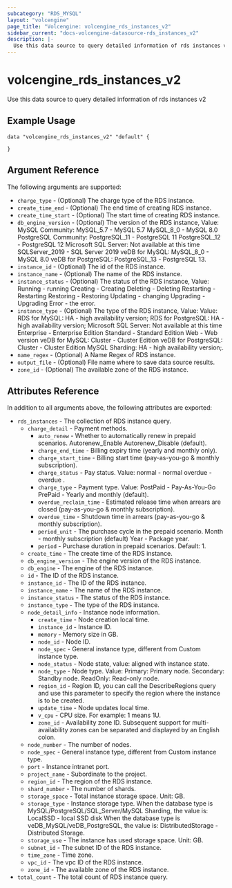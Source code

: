 ```yaml
---
subcategory: "RDS_MYSQL"
layout: "volcengine"
page_title: "Volcengine: volcengine_rds_instances_v2"
sidebar_current: "docs-volcengine-datasource-rds_instances_v2"
description: |-
  Use this data source to query detailed information of rds instances v2
---
```

# volcengine_rds_instances_v2
Use this data source to query detailed information of rds instances v2
## Example Usage
```hcl
data "volcengine_rds_instances_v2" "default" {

}
```
## Argument Reference
The following arguments are supported:
* `charge_type` - (Optional) The charge type of the RDS instance.
* `create_time_end` - (Optional) The end time of creating RDS instance.
* `create_time_start` - (Optional) The start time of creating RDS instance.
* `db_engine_version` - (Optional) The version of the RDS instance, Value:
MySQL Community:
    MySQL_5.7 - MySQL 5.7
    MySQL_8_0 - MySQL 8.0
PostgreSQL Community:
    PostgreSQL_11 - PostgreSQL 11
    PostgreSQL_12 - PostgreSQL 12
Microsoft SQL Server: Not available at this time
    SQLServer_2019 - SQL Server 2019
veDB for MySQL:
    MySQL_8_0 - MySQL 8.0
veDB for PostgreSQL:
    PostgreSQL_13 - PostgreSQL 13.
* `instance_id` - (Optional) The id of the RDS instance.
* `instance_name` - (Optional) The name of the RDS instance.
* `instance_status` - (Optional) The status of the RDS instance, Value:
Running - running
Creating - Creating
Deleting - Deleting
Restarting - Restarting
Restoring - Restoring
Updating - changing
Upgrading - Upgrading
Error - the error.
* `instance_type` - (Optional) The type of the RDS instance, Value:
Value:
RDS for MySQL:
    HA - high availability version;
RDS for PostgreSQL:
    HA - high availability version;
Microsoft SQL Server: Not available at this time
    Enterprise - Enterprise Edition
    Standard - Standard Edition
    Web - Web version
veDB for MySQL:
    Cluster - Cluster Edition
veDB for PostgreSQL:
    Cluster - Cluster Edition
MySQL Sharding:
    HA - high availability version;.
* `name_regex` - (Optional) A Name Regex of RDS instance.
* `output_file` - (Optional) File name where to save data source results.
* `zone_id` - (Optional) The available zone of the RDS instance.

## Attributes Reference
In addition to all arguments above, the following attributes are exported:
* `rds_instances` - The collection of RDS instance query.
    * `charge_detail` - Payment methods.
        * `auto_renew` - Whether to automatically renew in prepaid scenarios.
Autorenew_Enable
Autorenew_Disable (default).
        * `charge_end_time` - Billing expiry time (yearly and monthly only).
        * `charge_start_time` - Billing start time (pay-as-you-go & monthly subscription).
        * `charge_status` - Pay status. Value:
normal - normal
overdue - overdue
.
        * `charge_type` - Payment type. Value:
PostPaid - Pay-As-You-Go
PrePaid - Yearly and monthly (default).
        * `overdue_reclaim_time` - Estimated release time when arrears are closed (pay-as-you-go & monthly subscription).
        * `overdue_time` - Shutdown time in arrears (pay-as-you-go & monthly subscription).
        * `period_unit` - The purchase cycle in the prepaid scenario.
Month - monthly subscription (default)
Year - Package year.
        * `period` - Purchase duration in prepaid scenarios. Default: 1.
    * `create_time` - The create time of the RDS instance.
    * `db_engine_version` - The engine version of the RDS instance.
    * `db_engine` - The engine of the RDS instance.
    * `id` - The ID of the RDS instance.
    * `instance_id` - The ID of the RDS instance.
    * `instance_name` - The name of the RDS instance.
    * `instance_status` - The status of the RDS instance.
    * `instance_type` - The type of the RDS instance.
    * `node_detail_info` - Instance node information.
        * `create_time` - Node creation local time.
        * `instance_id` - Instance ID.
        * `memory` - Memory size in GB.
        * `node_id` - Node ID.
        * `node_spec` - General instance type, different from Custom instance type.
        * `node_status` - Node state, value: aligned with instance state.
        * `node_type` - Node type. Value: Primary: Primary node.
Secondary: Standby node.
ReadOnly: Read-only node.
        * `region_id` - Region ID, you can call the DescribeRegions query and use this parameter to specify the region where the instance is to be created.
        * `update_time` - Node updates local time.
        * `v_cpu` - CPU size. For example: 1 means 1U.
        * `zone_id` - Availability zone ID. Subsequent support for multi-availability zones can be separated and displayed by an English colon.
    * `node_number` - The number of nodes.
    * `node_spec` - General instance type, different from Custom instance type.
    * `port` - Instance intranet port.
    * `project_name` - Subordinate to the project.
    * `region_id` - The region of the RDS instance.
    * `shard_number` - The number of shards.
    * `storage_space` - Total instance storage space. Unit: GB.
    * `storage_type` - Instance storage type. When the database type is MySQL/PostgreSQL/SQL_Server/MySQL Sharding, the value is:
LocalSSD - local SSD disk
When the database type is veDB_MySQL/veDB_PostgreSQL, the value is:
DistributedStorage - Distributed Storage.
    * `storage_use` - The instance has used storage space. Unit: GB.
    * `subnet_id` - The subnet ID of the RDS instance.
    * `time_zone` - Time zone.
    * `vpc_id` - The vpc ID of the RDS instance.
    * `zone_id` - The available zone of the RDS instance.
* `total_count` - The total count of RDS instance query.


